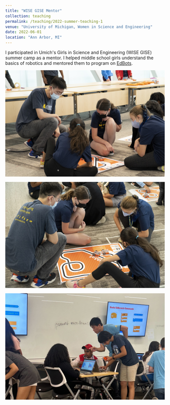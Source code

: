 ```yaml
---
title: "WISE GISE Mentor"
collection: teaching
permalink: /teaching/2022-summer-teaching-1
venue: "University of Michigan, Women in Science and Engineering"
date: 2022-06-01
location: "Ann Arbor, MI"
---
```


I participated in Umich's Girls in Science and Engineering (WISE GISE) summer camp as a mentor. I helped middle school girls understand the basics of robotics and mentored them to program on [EdBots](https://meetedison.com/).

![Me in WISE GISE summer camp 2022](/images/outreach1.jpg)

![Me in WISE GISE summer camp 2022](/images/outreach2.jpg)

![Me in WISE GISE summer camp 2023](/images/outreach3.jpg)